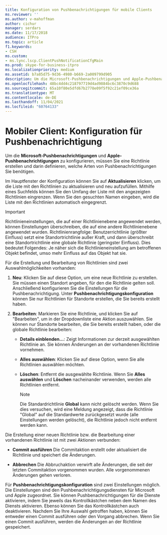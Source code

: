 ```yaml
---
title: Konfiguration von Pushbenachrichtigungen für mobile Clients
ms.reviewer: ''
ms.author: v-mahoffman
author: cichur
manager: serdars
ms.date: 11/17/2018
audience: ITPro
ms.topic: article
f1.keywords:
- CSH
ms.custom:
- ms.lync.lscp.ClientPushNotificationCfgMain
ms.prod: skype-for-business-itpro
ms.localizationpriority: medium
ms.assetid: b7a85d75-9d36-4980-b669-2a009799d905
description: Um die Microsoft-Pushbenachrichtigungen und Apple-Pushbenachrichtigungen zu konfigurieren, müssen Sie eine Richtlinie erstellen und darin definieren, welche Arten von Pushbenachrichtigungen Sie benötigen.
ms.openlocfilehash: 48bc4dd4c218797719d4ad9884bc6c3870c9d688
ms.sourcegitcommit: 65a10f80e5dfd67b2778e09f5f92c21ef09ce36a
ms.translationtype: MT
ms.contentlocale: de-DE
ms.lasthandoff: 11/04/2021
ms.locfileid: "60764133"
---
```

# <a name="mobile-client-push-notification-configuration"></a>Mobiler Client: Konfiguration für Pushbenachrichtigung
 
Um die **Microsoft-Pushbenachrichtigungen** und **Apple-Pushbenachrichtigungen** zu konfigurieren, müssen Sie eine Richtlinie erstellen und darin definieren, welche Arten von Pushbenachrichtigungen Sie benötigen.
  
Im Hauptfenster der Konfiguration können Sie auf **Aktualisieren** klicken, um die Liste mit den Richtlinien zu aktualisieren und neu aufzufüllen. Mithilfe eines Suchfelds können Sie den Umfang der Liste mit den angezeigten Richtlinien eingrenzen. Wenn Sie den gesuchten Namen eingeben, wird die Liste mit den Richtlinien automatisch eingegrenzt.
  
> [!IMPORTANT]
> Richtlinieneinstellungen, die auf einer Richtlinienebene angewendet werden, können Einstellungen überschreiben, die auf eine andere Richtlinienebene angewendet wurden. Richtlinienrangfolge: Benutzerrichtlinie (größter Einfluss) setzt eine Standortrichtlinie außer Kraft, und dann überschreibt eine Standortrichtlinie eine globale Richtlinie (geringster Einfluss). Dies bedeutet Folgendes: Je näher sich die Richtlinieneinstellung am betroffenen Objekt befindet, umso mehr Einfluss auf das Objekt hat sie. 
  
Für die Erstellung und Bearbeitung von Richtlinien sind zwei Auswahlmöglichkeiten vorhanden:
  
1. **Neu**: Klicken Sie auf diese Option, um eine neue Richtlinie zu erstellen. Sie müssen einen Standort angeben, für den die Richtlinie gelten soll. Anschließend konfigurieren Sie die Einstellungen für die Pushbenachrichtigung. Unter **Pushbenachrichtigungskonfiguration** können Sie nur Richtlinien für Standorte erstellen, die Sie bereits erstellt haben.
    
2. **Bearbeiten**: Markieren Sie eine Richtlinie, und klicken Sie auf "Bearbeiten", um in der Dropdownliste eine Aktion auszuwählen. Sie können nur Standorte bearbeiten, die Sie bereits erstellt haben, oder die globale Richtlinie bearbeiten:
    
   - **Details einblenden…**: Zeigt Informationen zur derzeit ausgewählten Richtlinie an. Sie können Änderungen an der vorhandenen Richtlinie vornehmen.
    
   - **Alles auswählen**: Klicken Sie auf diese Option, wenn Sie alle Richtlinien auswählen möchten.
    
   - **Löschen**: Entfernt die ausgewählte Richtlinie. Wenn Sie **Alles auswählen** und **Löschen** nacheinander verwenden, werden alle Richtlinien entfernt.
    
     > [!NOTE]
     > Die Standardrichtlinie **Global** kann nicht gelöscht werden. Wenn Sie dies versuchen, wird eine Meldung angezeigt, dass die Richtlinie "Global" auf die Standardwerte zurückgesetzt wurde (alle Einstellungen werden gelöscht), die Richtlinie jedoch nicht entfernt werden kann.
  
Die Erstellung einer neuen Richtlinie bzw. die Bearbeitung einer vorhandenen Richtlinie ist mit zwei Aktionen verbunden:
  
- **Commit ausführen** Die Commitaktion erstellt oder aktualisiert die Richtlinie und speichert die Änderungen.
    
- **Abbrechen** Die Abbruchaktion verwirft alle Änderungen, die seit der letzten Commitaktion vorgenommen wurden. Alle vorgenommenen Änderungen gehen verloren.
    
Für **Pushbenachrichtigungskonfiguration** sind zwei Einstellungen möglich. Die Einstellungen sind den Pushbenachrichtigungsdiensten für Microsoft und Apple zugeordnet. Sie können Pushbenachrichtigungen für die Dienste aktivieren, indem Sie jeweils das Kontrollkästchen neben dem Namen des Diensts aktivieren. Ebenso können Sie das Kontrollkästchen auch deaktivieren. Nachdem Sie Ihre Auswahl getroffen haben, können Sie entweder einen Commit ausführen oder den Vorgang abbrechen. Wenn Sie einen Commit ausführen, werden die Änderungen an der Richtlinie gespeichert.
  

